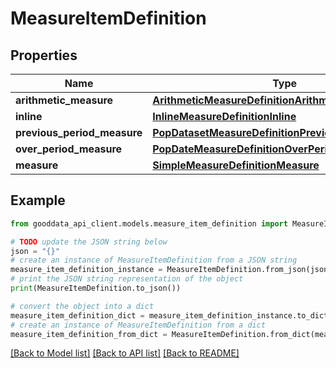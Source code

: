 # MeasureItemDefinition


## Properties

Name | Type | Description | Notes
------------ | ------------- | ------------- | -------------
**arithmetic_measure** | [**ArithmeticMeasureDefinitionArithmeticMeasure**](ArithmeticMeasureDefinitionArithmeticMeasure.md) |  | 
**inline** | [**InlineMeasureDefinitionInline**](InlineMeasureDefinitionInline.md) |  | 
**previous_period_measure** | [**PopDatasetMeasureDefinitionPreviousPeriodMeasure**](PopDatasetMeasureDefinitionPreviousPeriodMeasure.md) |  | 
**over_period_measure** | [**PopDateMeasureDefinitionOverPeriodMeasure**](PopDateMeasureDefinitionOverPeriodMeasure.md) |  | 
**measure** | [**SimpleMeasureDefinitionMeasure**](SimpleMeasureDefinitionMeasure.md) |  | 

## Example

```python
from gooddata_api_client.models.measure_item_definition import MeasureItemDefinition

# TODO update the JSON string below
json = "{}"
# create an instance of MeasureItemDefinition from a JSON string
measure_item_definition_instance = MeasureItemDefinition.from_json(json)
# print the JSON string representation of the object
print(MeasureItemDefinition.to_json())

# convert the object into a dict
measure_item_definition_dict = measure_item_definition_instance.to_dict()
# create an instance of MeasureItemDefinition from a dict
measure_item_definition_from_dict = MeasureItemDefinition.from_dict(measure_item_definition_dict)
```
[[Back to Model list]](../README.md#documentation-for-models) [[Back to API list]](../README.md#documentation-for-api-endpoints) [[Back to README]](../README.md)


